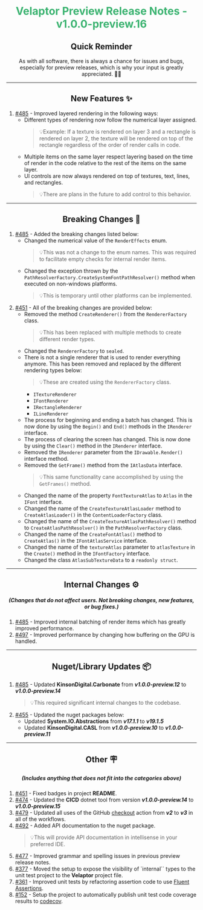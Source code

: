 <h1 align="center" style='color:mediumseagreen;font-weight:bold'>
    Velaptor Preview Release Notes - v1.0.0-preview.16
</h1>

<h2 align="center" style='font-weight:bold'>Quick Reminder</h2>

<div align="center">

As with all software, there is always a chance for issues and bugs, especially for preview releases, which is why your input is greatly appreciated. 🙏🏼
</div>

---

<h2 style="font-weight:bold" align="center">New Features ✨</h2>

1. [#485](https://github.com/KinsonDigital/Velaptor/issues/485) - Improved layered rendering in the following ways:
   - Different types of rendering now follow the numerical layer assigned.
     >💡Example: If a texture is rendered on layer 3 and a rectangle is rendered on layer 2, the texture will be rendered on top of the rectangle regardless of the order of render calls in code.
   - Multiple items on the same layer respect layering based on the time of render in the code relative to the rest of the items on the same layer.
   - UI controls are now always rendered on top of textures, text, lines, and rectangles.
     >💡There are plans in the future to add control to this behavior.

---

<h2 style="font-weight:bold" align="center">Breaking Changes 🧨</h2>

1. [#485](https://github.com/KinsonDigital/Velaptor/issues/485) - Added the breaking changes listed below:
   - Changed the numerical value of the `RenderEffects` enum.
     >💡This was not a change to the enum names.  This was required to facilitate empty checks for internal render items.
   - Changed the exception thrown by the `PathResolverFactory.CreateSystemFontPathResolver()` method when executed on non-windows platforms.
     >💡This is temporary until other platforms can be implemented.
2. [#451](https://github.com/KinsonDigital/Velaptor/issues/451) - All of the breaking changes are provided below:
   - Removed the method `CreateRenderer()` from the `RendererFactory` class.
     >💡This has been replaced with multiple methods to create different render types.
   - Changed the `RendererFactory` to `sealed`.
   - There is not a single renderer that is used to render everything anymore.  This has been removed and replaced by the different rendering types below:
     >💡These are created using the `RendererFactory` class.
     - `ITextureRenderer`
     - `IFontRenderer`
     - `IRectangleRenderer`
     - `ILineRenderer`
   - The process for beginning and ending a batch has changed. This is now done by using the `Begin()` and `End()` methods in the `IRenderer` interface.
   - The process of clearing the screen has changed. This is now done by using the `Clear()` method in the `IRenderer` interface.
   - Removed the `IRenderer` parameter from the `IDrawable.Render()` interface method.
   - Removed the `GetFrame()` method from the `IAtlasData` interface.
     >💡This same functionality cane accomplished by using the `GetFrames()` method.
   - Changed the name of the property `FontTextureAtlas` to `Atlas` in the `IFont` interface.
   - Changed the name of the `CreateTextureAtlasLoader` method to `CreateAtlasLoader()` in the `ContentLoaderFactory` class.
   - Changed the name of the `CreateTextureAtlasPathResolver()` method to `CreateAtlasPathResolver()` in the `PathResolverFactory` class.
   - Changed the name of the `CreateFontAtlas()` method to `CreateAtlas()` in the `IFontAtlasService` interface.
   - Changed the name of the `textureAtlas` parameter to `atlasTexture` in the `Create()` method in the `IFontFactory` interface.
   - Changed the class `AtlasSubTextureData` to a `readonly struct`.

---

<h2 style="font-weight:bold" align="center">Internal Changes ⚙️</h2>
<h5 align="center">(Changes that do not affect users.  Not breaking changes, new features, or bug fixes.)</h5>

1. [#485](https://github.com/KinsonDigital/Velaptor/issues/485) - Improved internal batching of render items which has greatly improved performance.
2. [#497](https://github.com/KinsonDigital/Velaptor/issues/497) - Improved performance by changing how buffering on the GPU is handled.

---

<h2 style="font-weight:bold" align="center">Nuget/Library Updates 📦</h2>

1. [#485](https://github.com/KinsonDigital/Velaptor/issues/485) - Updated **KinsonDigital.Carbonate** from _**v1.0.0-preview.12**_ to _**v1.0.0-preview.14**_
   >💡This required significant internal changes to the codebase.
2. [#455](https://github.com/KinsonDigital/Velaptor/issues/455) - Updated the nuget packages below:
   - Updated **System.IO.Abstractions** from _**v17.1.1**_ to _**v19.1.5**_
   - Updated **KinsonDigital.CASL** from _**v1.0.0-preview.10**_ to _**v1.0.0-preview.11**_

---

<h2 style="font-weight:bold" align="center">Other 🪧</h2>
<h5 align="center">(Includes anything that does not fit into the categories above)</h5>

1. [#451](https://github.com/KinsonDigital/Velaptor/issues/451) - Fixed badges in project **README**.
2. [#474](https://github.com/KinsonDigital/Velaptor/issues/474) - Updated the **CICD** dotnet tool from version _**v1.0.0-preview.14**_ to _**v1.0.0-preview.15**_
3. [#479](https://github.com/KinsonDigital/Velaptor/issues/479) - Updated all uses of the GitHub [checkout](https://github.com/marketplace/actions/checkout) action from _**v2**_ to _**v3**_ in all of the workflows.
4. [#492](https://github.com/KinsonDigital/Velaptor/issues/492) - Added API documentation to the nuget package.
   >💡This will provide API documentation in intellisense in your preferred IDE.
5. [#477](https://github.com/KinsonDigital/Velaptor/issues/477) - Improved grammar and spelling issues in previous preview release notes.
6. [#377](https://github.com/KinsonDigital/Velaptor/issues/377) - Moved the setup to expose the visibility of `internal`` types to the unit test project to the **Velaptor** project file.
7. [#361](https://github.com/KinsonDigital/Velaptor/issues/361) - Improved unit tests by refactoring assertion code to use [Fluent Assertions](https://fluentassertions.com/).
8. [#152](https://github.com/KinsonDigital/Velaptor/issues/152) - Setup the project to automatically publish unit test code coverage results to [codecov](https://about.codecov.io/).
